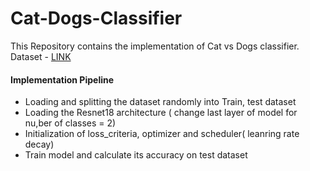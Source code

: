 # Cat-Dogs-Classifier
This Repository contains the implementation of Cat vs Dogs classifier.  
Dataset - [LINK](https://www.kaggle.com/c/dogs-vs-cats)

#### Implementation Pipeline
* Loading and splitting the dataset randomly into Train, test dataset 
* Loading the Resnet18 architecture ( change last layer of model for nu,ber of classes  = 2)
* Initialization of loss_criteria, optimizer and scheduler( leanring rate decay)
* Train model and calculate its accuracy on test dataset
